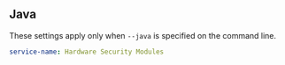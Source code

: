 ## Java

These settings apply only when `--java` is specified on the command line.

``` yaml $(java)
service-name: Hardware Security Modules
```